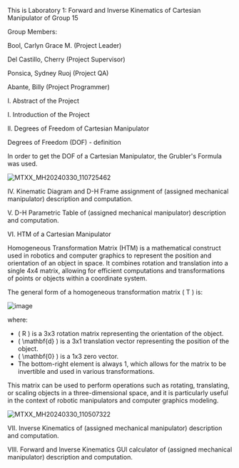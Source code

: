 This is Laboratory 1: Forward and Inverse Kinematics of Cartesian Manipulator of Group 15

Group Members:

Bool, Carlyn Grace M. (Project Leader)

Del Castillo, Cherry (Project Supervisor)

Ponsica, Sydney Ruoj (Project QA)

Abante, Billy (Project Programmer)

I. Abstract of the Project


I. Introduction of the Project


Il. Degrees of Freedom of Cartesian Manipulator

Degrees of Freedom (DOF) - definition

In order to get the DOF of a Cartesian Manipulator, the Grubler's Formula was used.

![MTXX_MH20240330_110725462](https://github.com/billyabante/Robotics2_FK-IK_Group15_Cartesian_2024/assets/157590037/361ad4e4-3fd0-47ce-841c-bb0664b1f724)


IV. Kinematic Diagram and D-H Frame assignment of (assigned mechanical manipulator) description and computation.



V. D-H Parametric Table of (assigned mechanical manipulator) description and computation.


VI. HTM of a Cartesian Manipulator

Homogeneous Transformation Matrix (HTM) is a mathematical construct used in robotics and computer graphics to represent the position and orientation of an object in space. It combines rotation and translation into a single 4x4 matrix, allowing for efficient computations and transformations of points or objects within a coordinate system.

The general form of a homogeneous transformation matrix ( T ) is:

![image](https://github.com/billyabante/Robotics2_FK-IK_Group15_Cartesian_2024/assets/157590037/72d4f66d-8c9f-4a83-ac38-1ec4d16c9279)

where:
- \( R \) is a 3x3 rotation matrix representing the orientation of the object.
- \( \mathbf{d} \) is a 3x1 translation vector representing the position of the object.
- \( \mathbf{0} \) is a 1x3 zero vector.
- The bottom-right element is always 1, which allows for the matrix to be invertible and used in various transformations.

This matrix can be used to perform operations such as rotating, translating, or scaling objects in a three-dimensional space, and it is particularly useful in the context of robotic manipulators and computer graphics modeling.

![MTXX_MH20240330_110507322](https://github.com/billyabante/Robotics2_FK-IK_Group15_Cartesian_2024/assets/157590037/f3dd7077-0813-4a22-8f73-c2a31fff1dee)


VII. Inverse Kinematics of (assigned mechanical manipulator) description and computation.


VIll. Forward and Inverse Kinematics GUl calculator of (assigned mechanical manipulator) description and computation.

 
